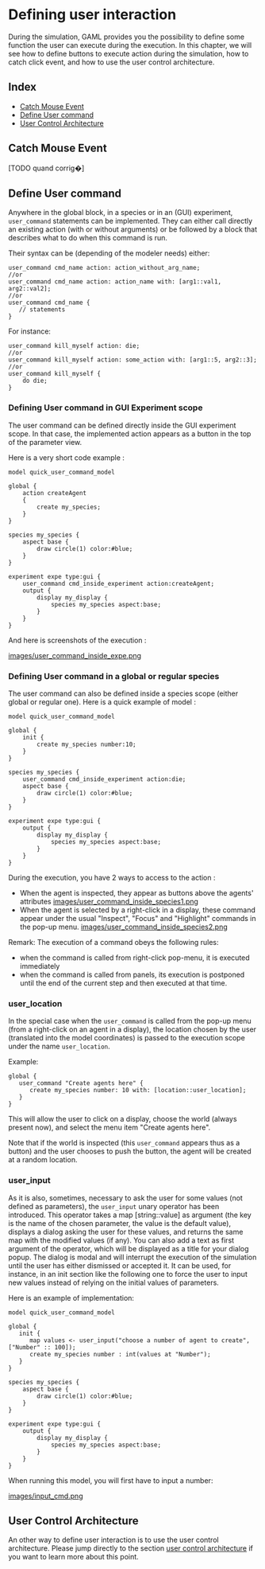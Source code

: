 # Defining user interaction

During the simulation, GAML provides you the possibility to define some function the user can execute during the execution. In this chapter, we will see how to define buttons to execute action during the simulation, how to catch click event, and how to use the user control architecture.

## Index

* [Catch Mouse Event](#catch-mouse-event)
* [Define User command](#define-user-command)
* [User Control Architecture](#user-control-architecture)

## Catch Mouse Event

[TODO quand corrig�]

## Define User command

Anywhere in the global block, in a species or in an (GUI) experiment, `user_command` statements can be implemented. They can either call directly an existing action (with or without arguments) or be followed by a block that describes what to do when this command is run.

Their syntax can be (depending of the modeler needs) either:

```
user_command cmd_name action: action_without_arg_name;
//or
user_command cmd_name action: action_name with: [arg1::val1, arg2::val2];
//or
user_command cmd_name {
   // statements
}
```

For instance:

```
user_command kill_myself action: die;
//or
user_command kill_myself action: some_action with: [arg1::5, arg2::3];
//or
user_command kill_myself {
    do die;
}
```

### Defining User command in GUI Experiment scope

The user command can be defined directly inside the GUI experiment scope. In that case, the implemented action appears as a button in the top of the parameter view.

Here is a very short code example :

```
model quick_user_command_model

global {
	action createAgent
	{
		create my_species;
	}
}

species my_species {
	aspect base {
		draw circle(1) color:#blue;
	}
}

experiment expe type:gui {
	user_command cmd_inside_experiment action:createAgent;
	output {
		display my_display {
			species my_species aspect:base;
		}
	}
}
```

And here is screenshots of the execution :

[images/user_command_inside_expe.png](resources/images/definingGUIExperiment/user_command_inside_expe.png)

### Defining User command in a global or regular species

The user command can also be defined inside a species scope (either global or regular one). Here is a quick example of model :

```
model quick_user_command_model

global {
	init {
		create my_species number:10;
	}
}

species my_species {
	user_command cmd_inside_experiment action:die;
	aspect base {
		draw circle(1) color:#blue;
	}
}

experiment expe type:gui {
	output {
		display my_display {
			species my_species aspect:base;
		}
	}
}
```

During the execution, you have 2 ways to access to the action :
* When the agent is inspected, they appear as buttons above the agents' attributes
[images/user_command_inside_species1.png](resources/images/definingGUIExperiment/user_command_inside_species1.png)
* When the agent is selected by a right-click in a display, these command appear under the usual "Inspect", "Focus" and "Highlight" commands in the pop-up menu.
[images/user_command_inside_species2.png](resources/images/definingGUIExperiment/user_command_inside_species2.png)


Remark: The execution of a command obeys the following rules:
* when the command is called from right-click pop-menu, it is executed immediately
* when the command is called from panels, its execution is postponed until the end of the current step and then executed at that time.

### user_location

In the special case when the `user_command` is called from the pop-up menu (from a right-click on an agent in a display), the location chosen by the user (translated into the model coordinates) is passed to the execution scope under the name `user_location`.

Example:

```
global {
   user_command "Create agents here" {
      create my_species number: 10 with: [location::user_location];
   }
}
```

This will allow the user to click on a display, choose the world (always present now), and select the menu item "Create agents here".

Note that if the world is inspected (this `user_command` appears thus as a button) and the user chooses to push the button, the agent will be created at a random location.

### user_input

As it is also, sometimes, necessary to ask the user for some values (not defined as parameters), the `user_input` unary operator has been introduced. This operator takes a map [string::value] as argument (the key is the name of the chosen parameter, the value is the default value), displays a dialog asking the user for these values, and returns the same map with the modified values (if any). You can also add a text as first argument of the operator, which will be displayed as a title for your dialog popup. The dialog is modal and will interrupt the execution of the simulation until the user has either dismissed or accepted it. It can be used, for instance, in an init section like the following one to force the user to input new values instead of relying on the initial values of parameters.

Here is an example of implementation:

```
model quick_user_command_model

global {
   init {
      map values <- user_input("choose a number of agent to create",["Number" :: 100]);
      create my_species number : int(values at "Number");
   }
}

species my_species {
	aspect base {
		draw circle(1) color:#blue;
	}
}

experiment expe type:gui {
	output {
		display my_display {
			species my_species aspect:base;
		}
	}
}
```

When running this model, you will first have to input a number:

[images/input_cmd.png](resources/images/definingGUIExperiment/input_cmd.png)

## User Control Architecture

An other way to define user interaction is to use the user control architecture. Please jump directly to the section [user control architecture](ControlArchitecture#user-control-architecture) if you want to learn more about this point.